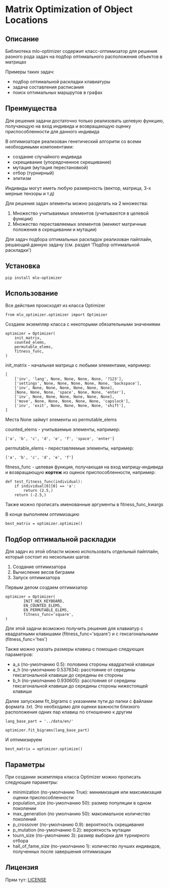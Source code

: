# Matrix Optimization of Object Locations

## Описание

Библиотека mlo-optimizer содержит класс-оптимизатор для решения разного рода задач на подбор оптимального расположения 
объектов в матрицах

Примеры таких задач:
 - подбор оптимальной раскладки клавиатуры
 - задача составления расписания
 - поиск оптимальных маршрутов в графах

## Преимущества

Для решения задачи достаточно только реализовать целевую функцию, получающую на вход индивида и возвращающую оценку 
приспособленности для данного индивида

В оптимизаторе реализован генетический алгоритм со всеми необходимыми компонентами:
- создание случайного индивида
- скрещивание (упорядоченное скрещивание)
- мутация (мутация перестановкой)
- отбор (турнирный)
- элитизм

Индивиды могут иметь любую размерность (вектор, матрица, 3-х мерные тензоры и т.д)

Для решения задач элементы можно разделать на 2 множества:
 1. Множество учитываемых элементов (учитываются в целевой функции)
 2. Множество переставляемых элементов (меняют матричные положения в скрещивании и мутации)

Для задач подбора оптимальных раскладок реализован пайплайн, решающий данную задачу (см. раздел 'Подбор оптимальной 
раскладки')

## Установка

```
pip install mlo-optimizer
```

## Использование

Все действия происходят из класса Optimizer
```
from mlo_optimizer.optimizer import Optimizer
```

Создаем экземпляр класса с некоторыми обязательными значениями
```
optimizer = Optimizer(
    init_matrix,
    counted_elems,
    permutable_elems,
    fitness_func,
)
```

init_matrix - начальная матрица с любыми элементами, например:
```
[
    ['inv', 'lang', None, None, None, None, '?123'],
    ['settings', None, None, None, None, None, 'backspace'],
    ['inv', None, None, None, None, None, None],
    [None, None, None, 'space', None, None, 'enter'],
    ['inv', None, None, None, None, None, None],
    ['move', None, None, None, None, None, 'capslock'],
    ['inv', 'exit', None, None, None, None, 'shift'],
]
```

Места None займут элементы из permutable_elems

counted_elems - учитываемые элементы, например:
```
['a', 'b', 'c', 'd', 'e', 'f', 'space', 'enter']
```

permutable_elems - переставляемые элементы, например:
```
['a', 'b', 'c', 'd', 'e', 'f']
```

fitness_func - целевая функция, получающая на вход матрицу-индивида и возвращающую **кортеж** из оценок 
приспособленности, например:
```
def test_fitness_func(individual):
    if individual[0][0] == 'a':
        return (2.5,)
    return (-2.5,)
```
Также можно прописать именованные аргументы в fitness_func_kwargs

В конце выполняем оптимизацию
```
best_matrix = optimizer.optimize()
```

## Подбор оптимальной раскладки

Для задач из этой области можно использовать отдельный пайплайн, который состоит из нескольких шагов:
1. Создание оптимизатора
2. Вычисление весов биграмм
3. Запуск оптимизатора

Первым делом создаем оптимизатор
```
optimizer = Optimizer(
        INIT_HEX_KEYBOARD,
        EN_COUNTED_ELEMS,
        EN_PERMUTABLE_ELEMS,
        fitness_func='square',
)
```
Для этой задачи возможно получить решения для клавиатур с квадратными клавишами (fitness_func='square') и с
гексагональными (fitness_func='hex')

Также можно указать размеры клавиш с помощью следующих параметров:
- a_s (по-умолчанию 0.5): половина стороны квадратной клавиши
- a_h (по-умолчанию 0.537634): расстояние от середины гексагональной клавиши до середины ее стороны
- b_h (по-умолчанию 0.930605): расстояния от середины гексагональной клавиши до середины стороны нижестоящей клавиши

Далее запускаем fit_bigrams с указанием пути до папки с файлами формата .txt. Это необходимо для оценки важности 
близкого расположения одних пар клавиш по отношению к другим
```
lang_base_part = '../data/en/'

optimizer.fit_bigrams(lang_base_part)
```

И оптимизируем
```
best_matrix = optimizer.optimize()
```

## Параметры

При создании экземпляра класса Optimizer можно прописать следующие параметры:
- minimization (по-умолчанию True): минимизация или максимизация оценки приспособленности
- population_size (по-умолчанию 50): размер популяции в одном поколении
- max_generation (по умолчанию 50): максимальное количество поколений
- p_crossover (по-умолчанию 0.9): вероятность скрещивания
- p_mutation (по-умолчанию 0.2): вероятность мутации
- tourn_size (по-умолчанию 3): размер выборки для турнирного отбора
- hall_of_fame_size (по-умолчанию 1): количество лучших индивидов, полученных после завершения оптимизации

## Лицензия

Прям тут: [LICENSE](LICENSE)
